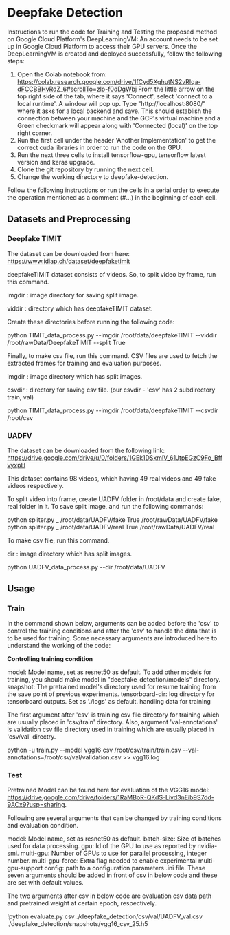# Deepfake Detection
Instructions to run the code for Training and Testing the proposed method on Google Cloud Platform's DeepLearningVM:
An account needs to be set up in Google Cloud Platform to access their GPU servers. Once the DeepLearningVM is created 
and deployed successfully, follow the following steps:
1. Open the Colab notebook from: https://colab.research.google.com/drive/1fCyd5XghutNS2vRIqa-dFCCBBHvRdZ_6#scrollTo=zlp-f0dDgWbj
   From the little arrow on the top right side of the tab, where it says 'Connect', select 'connect to a local runtime'. A window will pop up.
   Type "http://localhost:8080/" where it asks for a local backend and save. This should establish the connection between your machine and the 
   GCP's virtual machine and a Green checkmark will appear along with 'Connected (local)' on the top right corner.
2. Run the first cell under the header 'Another Implementation' to get the correct cuda libraries in order to run the code on the GPU.
3. Run the next three cells to install tensorflow-gpu, tensorflow latest version and keras upgrade.
4. Clone the git repository by running the next cell.
5. Change the working directory to deepfake-detection.

Follow the following instructions or run the cells in a serial order to execute the operation mentioned as a comment (#...) in the beginning of each cell.

## Datasets and Preprocessing
### Deepfake TIMIT
The dataset can be downloaded from here:
https://www.idiap.ch/dataset/deepfaketimit

deepfakeTIMIT dataset consists of videos. So, to split video by frame, run this command.

imgdir : image directory for saving split image.

viddir : directory which has deepfakeTIMIT dataset.

Create these directories before running the following code:

python TIMIT_data_process.py --imgdir /root/data/deepfakeTIMIT --viddir /root/rawData/DeepfakeTIMIT --split True

Finally, to make csv file, run this command. CSV files are used to fetch the extracted frames for training and evaluation purposes.

imgdir : image directory which has split images.

csvdir : directory for saving csv file. (our csvdir - 'csv' has 2 subdirectory train, val)

python TIMIT_data_process.py --imgdir /root/data/deepfakeTIMIT --csvdir /root/csv

### UADFV
The dataset can be downloaded from the following link:
https://drive.google.com/drive/u/0/folders/1GEk1DSxmlV_61JtpEGzC9Fo_BffvyxpH

This dataset contains 98 videos, which having 49 real videos and 49 fake videos respectively.

To split video into frame, create UADFV folder in /root/data and create fake, real folder in it. To save split image, and run the following commands:

python spliter.py _ /root/data/UADFV/fake True /root/rawData/UADFV/fake
python spliter.py _ /root/data/UADFV/real True /root/rawData/UADFV/real

To make csv file, run this command.

dir : image directory which has split images.

python UADFV_data_process.py --dir /root/data/UADFV

## Usage
### Train
In the command shown below, arguments can be added before the 'csv' to control the training conditions and after the 'csv' to handle the data that is to be used for training. Some necessary arguments are introduced here to understand the working of the code:

**Controlling training condition**

model: Model name, set as resnet50 as default. To add other models for training, you should make model in "deepfake_detection/models" directory.
snapshot: The pretrained model's directory used for resume training from the save point of previous experiments.
tensorboard-dir: log directory for tensorboard outputs. Set as './logs' as default.
handling data for training

The first argument after 'csv' is training csv file directory for training which are usually placed in 'csv/train' directory. Also, argument 'val-annotations' is validation csv file directory used in training which are usually placed in 'csv/val' directry.

python -u train.py --model vgg16 csv /root/csv/train/train.csv --val-annotations=/root/csv/val/validation.csv >> vgg16.log

### Test
Pretrained Model can be found here for evaluation of the VGG16 model: https://drive.google.com/drive/folders/1RaMBoR-QKdS-Livd3nEib9S7dd-9ACx9?usp=sharing.

Following are several arguments that can be changed by training conditions and evaluation condition.

model: Model name, set as resnet50 as default.
batch-size: Size of batches used for data processing.
gpu: Id of the GPU to use as reported by nvidia-smi.
multi-gpu: Number of GPUs to use for parallel processing, integer number.
multi-gpu-force: Extra flag needed to enable experimental multi-gpu-support
config: path to a configuration parameters .ini file.
These seven arguments should be added in front of csv in below code and these are set with default values.

The two arguments after csv in below code are evaluation csv data path and pretrained weight at certain epoch, respectively.

!python evaluate.py csv ./deepfake_detection/csv/val/UADFV_val.csv ./deepfake_detection/snapshots/vgg16_csv_25.h5
